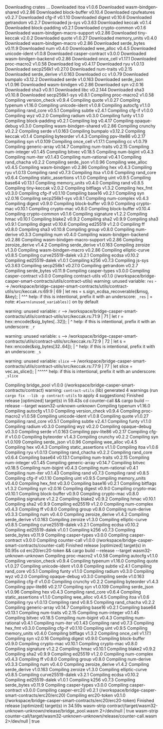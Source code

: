  Downloading crates ...
  Downloaded itoa v1.0.6
  Downloaded wasm-bindgen-shared v0.2.86
  Downloaded block-buffer v0.10.4
  Downloaded cpufeatures v0.2.7
  Downloaded cfg-if v0.1.10
  Downloaded digest v0.10.6
  Downloaded getrandom v0.2.7
  Downloaded js-sys v0.3.63
  Downloaded keccak v0.1.4
  Downloaded block-padding v0.2.1
  Downloaded crypto-common v0.1.6
  Downloaded wasm-bindgen-macro-support v0.2.86
  Downloaded tiny-keccak v2.0.2
  Downloaded quote v1.0.27
  Downloaded memory_units v0.4.0
  Downloaded wasm-bindgen-macro v0.2.86
  Downloaded serde_bytes v0.11.9
  Downloaded num v0.4.0
  Downloaded wee_alloc v0.4.5
  Downloaded unicode-ident v1.0.8
  Downloaded casper-contract v3.0.0
  Downloaded wasm-bindgen-backend v0.2.86
  Downloaded once_cell v1.17.1
  Downloaded proc-macro2 v1.0.58
  Downloaded log v0.4.17
  Downloaded ryu v1.0.13
  Downloaded secp256k1 v0.27.0
  Downloaded num-traits v0.2.15
  Downloaded serde_derive v1.0.163
  Downloaded cc v1.0.79
  Downloaded bumpalo v3.12.2
  Downloaded serde v1.0.163
  Downloaded serde_json v1.0.96
  Downloaded wasm-bindgen v0.2.86
  Downloaded syn v2.0.16
  Downloaded sha3 v0.9.1
  Downloaded libc v0.2.144
  Downloaded sha3 v0.10.8
  Downloaded secp256k1-sys v0.8.1
   Compiling proc-macro2 v1.0.58
   Compiling version_check v0.9.4
   Compiling quote v1.0.27
   Compiling typenum v1.16.0
   Compiling unicode-ident v1.0.8
   Compiling autocfg v1.1.0
   Compiling rand_core v0.5.1
   Compiling subtle v2.4.1
   Compiling cfg-if v1.0.0
   Compiling wyz v0.2.0
   Compiling radium v0.3.0
   Compiling funty v1.1.0
   Compiling block-padding v0.2.1
   Compiling log v0.4.17
   Compiling opaque-debug v0.3.0
   Compiling wasm-bindgen-shared v0.2.86
   Compiling crunchy v0.2.2
   Compiling serde v1.0.163
   Compiling bumpalo v3.12.2
   Compiling keccak v0.1.4
   Compiling byteorder v1.4.3
   Compiling ppv-lite86 v0.2.17
   Compiling syn v1.0.109
   Compiling once_cell v1.17.1
   Compiling cc v1.0.79
   Compiling generic-array v0.14.7
   Compiling num-traits v0.2.15
   Compiling num-integer v0.1.45
   Compiling bitvec v0.18.5
   Compiling num-bigint v0.4.3
   Compiling num-iter v0.1.43
   Compiling num-rational v0.4.1
   Compiling rand_chacha v0.2.2
   Compiling serde_json v1.0.96
   Compiling wee_alloc v0.4.5
   Compiling wasm-bindgen v0.2.86
   Compiling hex v0.4.3
   Compiling ryu v1.0.13
   Compiling rand v0.7.3
   Compiling itoa v1.0.6
   Compiling rand_core v0.6.4
   Compiling static_assertions v1.1.0
   Compiling uint v0.9.5
   Compiling base64 v0.13.1
   Compiling memory_units v0.4.0
   Compiling rand v0.8.5
   Compiling tiny-keccak v2.0.2
   Compiling bitflags v1.3.2
   Compiling hex_fmt v0.3.0
   Compiling cfg-if v0.1.10
   Compiling base16 v0.2.1
   Compiling syn v2.0.16
   Compiling secp256k1-sys v0.8.1
   Compiling num-complex v0.4.3
   Compiling digest v0.9.0
   Compiling block-buffer v0.9.0
   Compiling crypto-mac v0.10.1
   Compiling crypto-mac v0.8.0
   Compiling block-buffer v0.10.4
   Compiling crypto-common v0.1.6
   Compiling signature v1.2.2
   Compiling hmac v0.10.1
   Compiling blake2 v0.9.2
   Compiling sha2 v0.9.9
   Compiling sha3 v0.9.1
   Compiling digest v0.10.6
   Compiling ed25519 v1.2.0
   Compiling ff v0.8.0
   Compiling sha3 v0.10.8
   Compiling group v0.8.0
   Compiling num-derive v0.3.3
   Compiling num v0.4.0
   Compiling wasm-bindgen-backend v0.2.86
   Compiling wasm-bindgen-macro-support v0.2.86
   Compiling zeroize_derive v1.4.2
   Compiling serde_derive v1.0.163
   Compiling zeroize v1.3.0
   Compiling wasm-bindgen-macro v0.2.86
   Compiling elliptic-curve v0.8.5
   Compiling curve25519-dalek v3.2.1
   Compiling ecdsa v0.10.2
   Compiling ed25519-dalek v1.0.1
   Compiling k256 v0.7.3
   Compiling js-sys v0.3.63
   Compiling secp256k1 v0.27.0
   Compiling getrandom v0.2.7
   Compiling serde_bytes v0.11.9
   Compiling casper-types v3.0.0
   Compiling casper-contract v3.0.0
   Compiling contract-utils v0.1.0 (/workspace/bridge-casper-smart-contracts/utils/contract-utils)
warning: unused variable: `res`
  --> /workspace/bridge-casper-smart-contracts/utils/contract-utils/src/keccak.rs:69:9
   |
69 |     let res = s.sign_ecdsa_recoverable(&msg, &key);
   |         ^^^ help: if this is intentional, prefix it with an underscore: `_res`
   |
   = note: `#[warn(unused_variables)]` on by default

warning: unused variable: `r`
  --> /workspace/bridge-casper-smart-contracts/utils/contract-utils/src/keccak.rs:71:9
   |
71 |     let r = hex::encode(&sig_bytes[..32]);
   |         ^ help: if this is intentional, prefix it with an underscore: `_r`

warning: unused variable: `s`
  --> /workspace/bridge-casper-smart-contracts/utils/contract-utils/src/keccak.rs:72:9
   |
72 |     let s = hex::encode(&sig_bytes[32..64]);
   |         ^ help: if this is intentional, prefix it with an underscore: `_s`

warning: unused variable: `slice`
  --> /workspace/bridge-casper-smart-contracts/utils/contract-utils/src/keccak.rs:77:9
   |
77 |     let slice = vec.as_slice();
   |         ^^^^^ help: if this is intentional, prefix it with an underscore: `_slice`

   Compiling bridge_pool v1.0.0 (/workspace/bridge-casper-smart-contracts/contract)
warning: `contract-utils` (lib) generated 4 warnings (run `cargo fix --lib -p contract-utils` to apply 4 suggestions)
    Finished release [optimized] target(s) in 59.43s
cd counter-call && cargo build --release --target wasm32-unknown-unknown
   Compiling typenum v1.16.0
   Compiling autocfg v1.1.0
   Compiling version_check v0.9.4
   Compiling proc-macro2 v1.0.58
   Compiling unicode-ident v1.0.8
   Compiling quote v1.0.27
   Compiling rand_core v0.5.1
   Compiling subtle v2.4.1
   Compiling funty v1.1.0
   Compiling radium v0.3.0
   Compiling wyz v0.2.0
   Compiling opaque-debug v0.3.0
   Compiling serde v1.0.163
   Compiling ppv-lite86 v0.2.17
   Compiling cfg-if v1.0.0
   Compiling byteorder v1.4.3
   Compiling crunchy v0.2.2
   Compiling syn v1.0.109
   Compiling serde_json v1.0.96
   Compiling wee_alloc v0.4.5
   Compiling hex v0.4.3
   Compiling static_assertions v1.1.0
   Compiling itoa v1.0.6
   Compiling ryu v1.0.13
   Compiling rand_chacha v0.2.2
   Compiling rand_core v0.6.4
   Compiling base64 v0.13.1
   Compiling num-traits v0.2.15
   Compiling num-integer v0.1.45
   Compiling generic-array v0.14.7
   Compiling bitvec v0.18.5
   Compiling num-bigint v0.4.3
   Compiling num-rational v0.4.1
   Compiling num-iter v0.1.43
   Compiling rand v0.7.3
   Compiling rand v0.8.5
   Compiling cfg-if v0.1.10
   Compiling uint v0.9.5
   Compiling memory_units v0.4.0
   Compiling hex_fmt v0.3.0
   Compiling base16 v0.2.1
   Compiling bitflags v1.3.2
   Compiling syn v2.0.16
   Compiling digest v0.9.0
   Compiling crypto-mac v0.10.1
   Compiling block-buffer v0.9.0
   Compiling crypto-mac v0.8.0
   Compiling signature v1.2.2
   Compiling blake2 v0.9.2
   Compiling hmac v0.10.1
   Compiling sha2 v0.9.9
   Compiling ed25519 v1.2.0
   Compiling num-complex v0.4.3
   Compiling ff v0.8.0
   Compiling group v0.8.0
   Compiling num-derive v0.3.3
   Compiling num v0.4.0
   Compiling zeroize_derive v1.4.2
   Compiling serde_derive v1.0.163
   Compiling zeroize v1.3.0
   Compiling elliptic-curve v0.8.5
   Compiling curve25519-dalek v3.2.1
   Compiling ecdsa v0.10.2
   Compiling ed25519-dalek v1.0.1
   Compiling k256 v0.7.3
   Compiling serde_bytes v0.11.9
   Compiling casper-types v3.0.0
   Compiling casper-contract v3.0.0
   Compiling counter-call v1.0.0 (/workspace/bridge-casper-smart-contracts/counter-call)
    Finished release [optimized] target(s) in 50.95s
cd erc20/erc20-token && cargo build --release --target wasm32-unknown-unknown
   Compiling proc-macro2 v1.0.58
   Compiling autocfg v1.1.0
   Compiling version_check v0.9.4
   Compiling typenum v1.16.0
   Compiling quote v1.0.27
   Compiling unicode-ident v1.0.8
   Compiling subtle v2.4.1
   Compiling rand_core v0.5.1
   Compiling funty v1.1.0
   Compiling radium v0.3.0
   Compiling wyz v0.2.0
   Compiling opaque-debug v0.3.0
   Compiling serde v1.0.163
   Compiling cfg-if v1.0.0
   Compiling crunchy v0.2.2
   Compiling byteorder v1.4.3
   Compiling ppv-lite86 v0.2.17
   Compiling syn v1.0.109
   Compiling serde_json v1.0.96
   Compiling hex v0.4.3
   Compiling rand_core v0.6.4
   Compiling static_assertions v1.1.0
   Compiling wee_alloc v0.4.5
   Compiling itoa v1.0.6
   Compiling ryu v1.0.13
   Compiling rand v0.8.5
   Compiling rand_chacha v0.2.2
   Compiling generic-array v0.14.7
   Compiling base16 v0.2.1
   Compiling base64 v0.13.1
   Compiling num-traits v0.2.15
   Compiling num-integer v0.1.45
   Compiling bitvec v0.18.5
   Compiling num-bigint v0.4.3
   Compiling num-rational v0.4.1
   Compiling num-iter v0.1.43
   Compiling rand v0.7.3
   Compiling hex_fmt v0.3.0
   Compiling cfg-if v0.1.10
   Compiling uint v0.9.5
   Compiling memory_units v0.4.0
   Compiling bitflags v1.3.2
   Compiling once_cell v1.17.1
   Compiling syn v2.0.16
   Compiling digest v0.9.0
   Compiling block-buffer v0.9.0
   Compiling crypto-mac v0.10.1
   Compiling crypto-mac v0.8.0
   Compiling signature v1.2.2
   Compiling hmac v0.10.1
   Compiling blake2 v0.9.2
   Compiling sha2 v0.9.9
   Compiling ed25519 v1.2.0
   Compiling num-complex v0.4.3
   Compiling ff v0.8.0
   Compiling group v0.8.0
   Compiling num-derive v0.3.3
   Compiling num v0.4.0
   Compiling zeroize_derive v1.4.2
   Compiling serde_derive v1.0.163
   Compiling zeroize v1.3.0
   Compiling elliptic-curve v0.8.5
   Compiling curve25519-dalek v3.2.1
   Compiling ecdsa v0.10.2
   Compiling ed25519-dalek v1.0.1
   Compiling k256 v0.7.3
   Compiling serde_bytes v0.11.9
   Compiling casper-types v3.0.0
   Compiling casper-contract v3.0.0
   Compiling casper-erc20 v0.2.1 (/workspace/bridge-casper-smart-contracts/erc20/erc20)
   Compiling erc20-token v0.1.0 (/workspace/bridge-casper-smart-contracts/erc20/erc20-token)
    Finished release [optimized] target(s) in 34.59s
wasm-strip contract/target/wasm32-unknown-unknown/release/bridge_pool.wasm 2>/dev/null | true
wasm-strip counter-call/target/wasm32-unknown-unknown/release/counter-call.wasm 2>/dev/null | true
